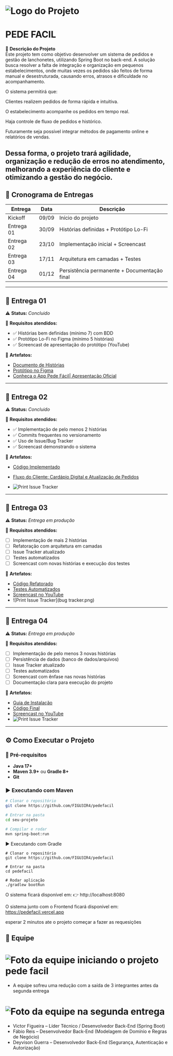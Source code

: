 # ![Logo do Projeto](./logo.png)  
# PEDE FACIL

📌 **Descrição do Projeto**  
Este projeto tem como objetivo desenvolver um sistema de pedidos e gestão de lanchonetes, utilizando Spring Boot no back-end. A solução busca resolver a falta de integração e organização em pequenos estabelecimentos, onde muitas vezes os pedidos são feitos de forma manual e desestruturada, causando erros, atrasos e dificuldade no acompanhamento.

O sistema permitirá que:

Clientes realizem pedidos de forma rápida e intuitiva.

O estabelecimento acompanhe os pedidos em tempo real.

Haja controle de fluxo de pedidos e histórico.

Futuramente seja possível integrar métodos de pagamento online e relatórios de vendas.

Dessa forma, o projeto trará agilidade, organização e redução de erros no atendimento, melhorando a experiência do cliente e otimizando a gestão do negócio.
---

## 📅 Cronograma de Entregas  
| Entrega | Data | Descrição |
|---------|------|-----------|
| Kickoff | 09/09 | Início do projeto |
| Entrega 01 | 30/09 | Histórias definidas + Protótipo Lo-Fi |
| Entrega 02 | 23/10 | Implementação inicial + Screencast |
| Entrega 03 | 17/11 | Arquitetura em camadas + Testes |
| Entrega 04 | 01/12 | Persistência permanente + Documentação final |

---

## 🚀 Entrega 01  
⚠️ **Status:** *Concluido*  

📌 **Requisitos atendidos:**  
- ✅ Histórias bem definidas (mínimo 7) com BDD  
- ✅ Protótipo Lo-Fi no Figma (mínimo 5 histórias)  
- ✅ Screencast de apresentação do protótipo (YouTube)  

📎 **Artefatos:**  
- [Documento de Histórias](https://trello.com/b/0dliEqij/pede-facil)  
- [Protótipo no Figma](https://www.figma.com/design/rM6kJKTfKaIOBLRFdH4Uh1/PROT%C3%93TIPO?node-id=0-1&t=28u6vrtfaZKs9FIJ-1)  
- [Conheça o App Pede Fácil| Apresentação Oficial](https://youtu.be/jsAPjRWsdQ8)

  
---

## 🚀 Entrega 02  
⚠️ **Status:** *Concluido*  

📌 **Requisitos atendidos:**  
- ✅ Implementação de pelo menos 2 histórias  
- ✅ Commits frequentes no versionamento  
- ✅ Uso de Issue/Bug Tracker  
- ✅ Screencast demonstrando o sistema  

📎 **Artefatos:**  
- [Código Implementado]()  
- [Fluxo do Cliente: Cardápio Digital e Atualização de Pedidos](https://www.youtube.com/shorts/NpYnYmv3klE)

- ![Print Issue Tracker](./bugtracker.png)  

---

## 🚀 Entrega 03  
⚠️ **Status:** *Entrega em produção*  

📌 **Requisitos atendidos:**  
- [ ] Implementação de mais 2 histórias  
- [ ] Refatoração com arquitetura em camadas  
- [ ] Issue Tracker atualizado  
- [ ] Testes automatizados  
- [ ] Screencast com novas histórias e execução dos testes  

📎 **Artefatos:**  
- [Código Refatorado]()  
- [Testes Automatizados]()  
- [Screencast no YouTube]()  
- ![Print Issue Tracker](bug tracker.png)  

---

## 🚀 Entrega 04  
⚠️ **Status:** *Entrega em produção*  

📌 **Requisitos atendidos:**  
- [ ] Implementação de pelo menos 3 novas histórias  
- [ ] Persistência de dados (banco de dados/arquivos)  
- [ ] Issue Tracker atualizado  
- [ ] Testes automatizados  
- [ ] Screencast com ênfase nas novas histórias  
- [ ] Documentação clara para execução do projeto  

📎 **Artefatos:**  
- [Guia de Instalação]()  
- [Código Final]()  
- [Screencast no YouTube]()  
- ![Print Issue Tracker](./docs/issue-tracker-v3.png)  

---

## ⚙️ Como Executar o Projeto  

### 🔧 Pré-requisitos  
- **Java 17+**  
- **Maven 3.9+** ou **Gradle 8+**  
- **Git**  

### ▶️ Executando com Maven  
```bash
# Clonar o repositório
git clone https://github.com/FIGU3IR4/pedefacil

# Entrar na pasta
cd seu-projeto

# Compilar e rodar
mvn spring-boot:run 
```
▶️ Executando com Gradle
```
# Clonar o repositório
git clone https://github.com/FIGU3IR4/pedefacil

# Entrar na pasta
cd pedefacil

# Rodar aplicação
./gradlew bootRun
```
O sistema ficará disponível em:
👉 http://localhost:8080

O sistema junto com o Frontend ficará disponível em: https://pedefacil.vercel.app

esperar 2 minutos ate o projeto começar a fazer as requesições

## 👥 Equipe  
# ![Foto da equipe iniciando o projeto pede facil](./fotoequipe.png)

* A equipe sofreu uma redução com a saída de 3 integrantes antes da segunda entrega
# ![Foto da equipe na segunda entrega](fotoequipeentrega2.jpg)

- Victor Figueira – Líder Técnico / Desenvolvedor Back-End (Spring Boot)  
- Fábio Reis – Desenvolvedor Back-End (Modelagem de Domínio e Regras de Negócio)  
- Deyvison Guerra – Desenvolvedor Back-End (Segurança, Autenticação e Autorização)



